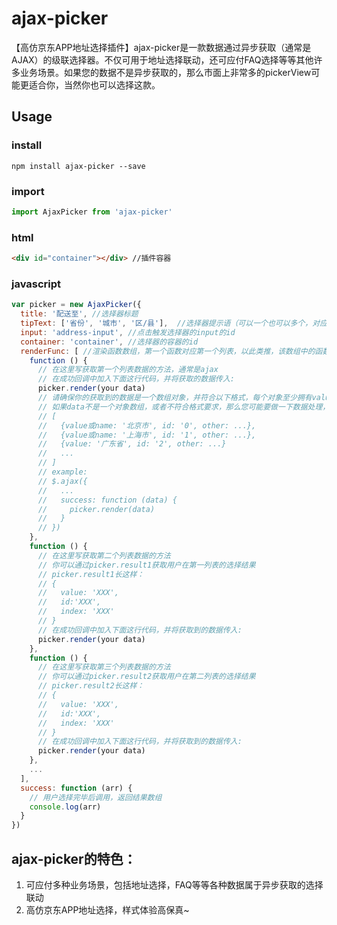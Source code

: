 # ajax-picker
【高仿京东APP地址选择插件】ajax-picker是一款数据通过异步获取（通常是AJAX）的级联选择器。不仅可用于地址选择联动，还可应付FAQ选择等等其他许多业务场景。如果您的数据不是异步获取的，那么市面上非常多的pickerView可能更适合你，当然你也可以选择这款。
## Usage
### install
```javascripit
npm install ajax-picker --save
```
### import
```javascript
import AjaxPicker from 'ajax-picker'
```
### html
```html
<div id="container"></div> //插件容器
```
### javascript
```javascript
var picker = new AjaxPicker({
  title: '配送至', //选择器标题
  tipText: ['省份', '城市', '区/县'],  //选择器提示语（可以一个也可以多个，对应每一栏的选择提示语）
  input: 'address-input', //点击触发选择器的input的id
  container: 'container', //选择器的容器的id
  renderFunc: [ //渲染函数数组，第一个函数对应第一个列表，以此类推，该数组中的函数数量和列表的数量一致
    function () {
      // 在这里写获取第一个列表数据的方法，通常是ajax
      // 在成功回调中加入下面这行代码，并将获取的数据传入:
      picker.render(your data)
      // 请确保你的获取到的数据是一个数组对象，并符合以下格式，每个对象至少拥有value(name)和id这两个key(将在用户选择完毕后返回),
      // 如果data不是一个对象数组，或者不符合格式要求，那么您可能要做一下数据处理，才能保证数据成功渲染出来：
      // [
      //   {value或name: '北京市', id: '0', other: ...},
      //   {value或name: '上海市', id: '1', other: ...},
      //   {value: '广东省', id: '2', other: ...}
      //   ...
      // ]
      // example:
      // $.ajax({
      //   ...
      //   success: function (data) {
      //     picker.render(data)
      //   }
      // })
    },
    function () {
      // 在这里写获取第二个列表数据的方法
      // 你可以通过picker.result1获取用户在第一列表的选择结果
      // picker.result1长这样：
      // {
      //   value: 'XXX',
      //   id:'XXX',
      //   index: 'XXX'
      // }
      // 在成功回调中加入下面这行代码，并将获取到的数据传入:
      picker.render(your data)
    },
    function () {
      // 在这里写获取第三个列表数据的方法
      // 你可以通过picker.result2获取用户在第二列表的选择结果
      // picker.result2长这样：
      // {
      //   value: 'XXX',
      //   id:'XXX',
      //   index: 'XXX'
      // }
      // 在成功回调中加入下面这行代码，并将获取到的数据传入:
      picker.render(your data)
    },
    ...
  ],
  success: function (arr) {
    // 用户选择完毕后调用，返回结果数组
    console.log(arr)
  }
})
```
## ajax-picker的特色：
1. 可应付多种业务场景，包括地址选择，FAQ等等各种数据属于异步获取的选择联动
2. 高仿京东APP地址选择，样式体验高保真~
